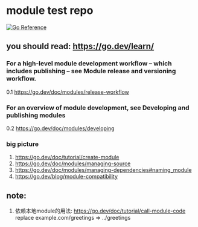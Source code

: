 # module test repo
[![Go Reference](https://pkg.go.dev/badge/github.com/NorwayLobster/moduletest/v3.svg)](https://pkg.go.dev/github.com/NorwayLobster/moduletest/v3)


## you should read: https://go.dev/learn/
### For a high-level module development workflow – which includes publishing – see Module release and versioning workflow.
0.1 https://go.dev/doc/modules/release-workflow
### For an overview of module development, see Developing and publishing modules
0.2 https://go.dev/doc/modules/developing

### big picture
1. https://go.dev/doc/tutorial/create-module
2. https://go.dev/doc/modules/managing-source
3. https://go.dev/doc/modules/managing-dependencies#naming_module
4. https://go.dev/blog/module-compatibility
## note:
 1.  依赖本地module的用法: https://go.dev/doc/tutorial/call-module-code
	 replace example.com/greetings => ../greetings
